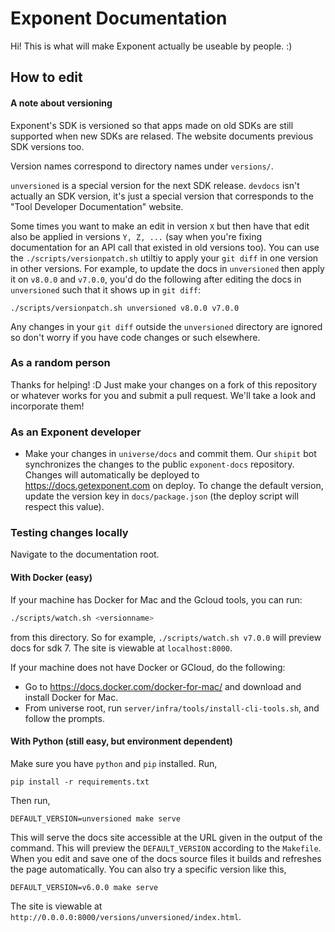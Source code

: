 # Exponent Documentation

Hi! This is what will make Exponent actually be useable by people. :)


## How to edit

#### A note about versioning

Exponent's SDK is versioned so that apps made on old SDKs are still supported
when new SDKs are relased. The website documents previous SDK versions too.

Version names correspond to directory names under `versions/`.

`unversioned` is a special version for the next SDK release. `devdocs` isn't
actually an SDK version, it's just a special version that corresponds to the
"Tool Developer Documentation" website.

Some times you want to make an edit in version `X` but then have that edit also
be applied in versions `Y, Z, ...` (say when you're fixing documentation for an
API call that existed in old versions too). You can use the
`./scripts/versionpatch.sh` utiltiy to apply your `git diff` in one version in
other versions. For example, to update the docs in `unversioned` then apply it
on `v8.0.0` and `v7.0.0`, you'd do the following after editing the docs in
`unversioned` such that it shows up in `git diff`:

```./scripts/versionpatch.sh unversioned v8.0.0 v7.0.0```

Any changes in your `git diff` outside the `unversioned` directory are ignored
so don't worry if you have code changes or such elsewhere.

### As a random person

Thanks for helping! :D Just make your changes on a fork of this repository or
whatever works for you and submit a pull request. We'll take a look and
incorporate them!

### As an Exponent developer

- Make your changes in `universe/docs` and commit them. Our `shipit` bot
synchronizes the changes to the public `exponent-docs` repository. Changes will
automatically be deployed to https://docs.getexponent.com on deploy. To change
the default version, update the version key in `docs/package.json` (the
deploy script will respect this value).

### Testing changes locally

Navigate to the documentation root.

#### With Docker (easy)

If your machine has Docker for Mac and the Gcloud tools, you can run:

```bash
./scripts/watch.sh <versionname>
```

from this directory. So for example, `./scripts/watch.sh v7.0.0` will preview
docs for sdk 7. The site is viewable at `localhost:8000`.

If your machine does not have Docker or GCloud, do the following:

* Go to https://docs.docker.com/docker-for-mac/ and download and install Docker for Mac.
* From universe root, run `server/infra/tools/install-cli-tools.sh`, and follow the prompts.

#### With Python (still easy, but environment dependent)

Make sure you have `python` and `pip` installed. Run,

```pip install -r requirements.txt```

Then run,

```DEFAULT_VERSION=unversioned make serve```

This will serve the docs site accessible at the URL given in the output of the
command. This will preview the `DEFAULT_VERSION` according to the `Makefile`.
When you edit and save one of the docs source files it builds and refreshes the
page automatically. You can also try a specific version like this,

```DEFAULT_VERSION=v6.0.0 make serve```

The site is viewable at `http://0.0.0.0:8000/versions/unversioned/index.html`.
